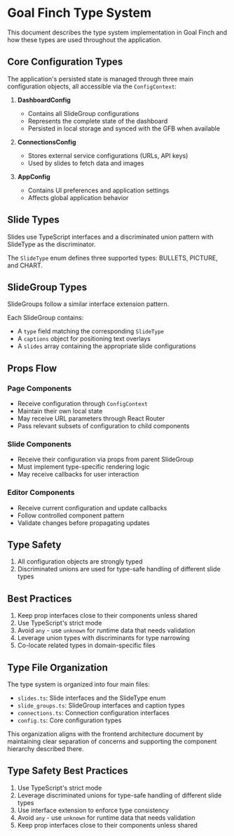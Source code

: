 # Goal Finch Type System

This document describes the type system implementation in Goal Finch and how these types are used throughout the application.

## Core Configuration Types

The application's persisted state is managed through three main configuration objects, all accessible via the `ConfigContext`:

1. **DashboardConfig**
   - Contains all SlideGroup configurations
   - Represents the complete state of the dashboard
   - Persisted in local storage and synced with the GFB when available

2. **ConnectionsConfig**
   - Stores external service configurations (URLs, API keys)
   - Used by slides to fetch data and images

3. **AppConfig**
   - Contains UI preferences and application settings
   - Affects global application behavior

## Slide Types

Slides use TypeScript interfaces and a discriminated union pattern with SlideType as the discriminator.

The `SlideType` enum defines three supported types: BULLETS, PICTURE, and CHART.

## SlideGroup Types

SlideGroups follow a similar interface extension pattern.

Each SlideGroup contains:
- A `type` field matching the corresponding `SlideType`
- A `captions` object for positioning text overlays
- A `slides` array containing the appropriate slide configurations

## Props Flow

### Page Components
- Receive configuration through `ConfigContext`
- Maintain their own local state
- May receive URL parameters through React Router
- Pass relevant subsets of configuration to child components

### Slide Components
- Receive their configuration via props from parent SlideGroup
- Must implement type-specific rendering logic
- May receive callbacks for user interaction

### Editor Components
- Receive current configuration and update callbacks
- Follow controlled component pattern
- Validate changes before propagating updates

## Type Safety

1. All configuration objects are strongly typed
2. Discriminated unions are used for type-safe handling of different slide types

## Best Practices

1. Keep prop interfaces close to their components unless shared
2. Use TypeScript's strict mode
3. Avoid `any` - use `unknown` for runtime data that needs validation
4. Leverage union types with discriminants for type narrowing
5. Co-locate related types in domain-specific files

## Type File Organization

The type system is organized into four main files:

- `slides.ts`: Slide interfaces and the SlideType enum
- `slide_groups.ts`: SlideGroup interfaces and caption types
- `connections.ts`: Connection configuration interfaces
- `config.ts`: Core configuration types

This organization aligns with the frontend architecture document by maintaining clear separation of concerns and supporting the component hierarchy described there.

## Type Safety Best Practices

1. Use TypeScript's strict mode
2. Leverage discriminated unions for type-safe handling of different slide types
3. Use interface extension to enforce type consistency
4. Avoid `any` - use `unknown` for runtime data that needs validation
5. Keep prop interfaces close to their components unless shared
